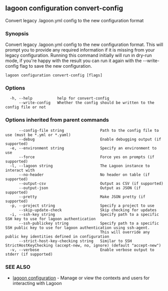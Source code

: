 ## lagoon configuration convert-config

Convert legacy .lagoon.yml config to the new configuration format

### Synopsis

Convert legacy .lagoon.yml config to the new configuration format.
This will prompt you to provide any required information if it is missing from your legacy configuration.
Running this command initially will run in dry-run mode, if you're happy with the result you can run it again
with the --write-config flag to save the new configuration.

```
lagoon configuration convert-config [flags]
```

### Options

```
  -h, --help           help for convert-config
      --write-config   Whether the config should be written to the config file or not
```

### Options inherited from parent commands

```
      --config-file string                Path to the config file to use (must be *.yml or *.yaml)
      --debug                             Enable debugging output (if supported)
  -e, --environment string                Specify an environment to use
      --force                             Force yes on prompts (if supported)
  -l, --lagoon string                     The Lagoon instance to interact with
      --no-header                         No header on table (if supported)
      --output-csv                        Output as CSV (if supported)
      --output-json                       Output as JSON (if supported)
      --pretty                            Make JSON pretty (if supported)
  -p, --project string                    Specify a project to use
      --skip-update-check                 Skip checking for updates
  -i, --ssh-key string                    Specify path to a specific SSH key to use for lagoon authentication
      --ssh-publickey string              Specify path to a specific SSH public key to use for lagoon authentication using ssh-agent.
                                          This will override any public key identities defined in configuration
      --strict-host-key-checking string   Similar to SSH StrictHostKeyChecking (accept-new, no, ignore) (default "accept-new")
  -v, --verbose                           Enable verbose output to stderr (if supported)
```

### SEE ALSO

* [lagoon configuration](lagoon_configuration.md)	 - Manage or view the contexts and users for interacting with Lagoon

